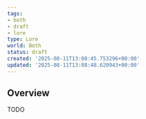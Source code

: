 ```yaml
---
tags:
- both
- draft
- lore
type: Lore
world: Both
status: draft
created: '2025-08-11T13:08:45.753296+00:00'
updated: '2025-08-11T13:08:48.620943+00:00'
---
```



## Overview

TODO
